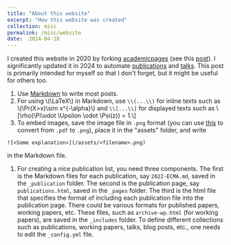```yaml
---
title: "About this website"
excerpt: "How this website was created"
collection: misc
permalink: /misc/website
date:  2024-04-18
---
```


I created this website in 2020 by forking [academicpages](https://academicpages.github.io/) (see this [post](/posts/2020/08/blog-post-1/)). I significantly updated it in 2024 to automate [publications](/publications/) and [talks](/talks/). This post is primarily intended for myself so that I don't forget, but it might be useful for others too.

1. Use [Markdown](https://www.markdownguide.org/) to write most posts.
1. For using \\(\LaTeX\\) in Markdown, use `\\(...\\)` for inline texts such as \\(\Pr(X>x)\sim x^{-\alpha}\\) and `\\[...\\]` for displayed texts such as
\\[\rho(\Pi\odot \Upsilon \odot \Psi(z)) = 1.\\]
1. To embed images, save the image file in `.png` format (you can use [this](https://pdf2png.com/) to convert from `.pdf` to `.png`), place it in the "assets" folder, and write
````
![<Some explanation>](/assets/<filename>.png)
````
in the Markdown file.
1. For creating a nice publication list, you need three components. The first is the Markdown files for each publication, say `2022-ECMA.md`, saved in the `_publication` folder. The second is the publication page, say `publications.html`, saved in the `_pages` folder. The third is the html file that specifies the format of including each publication file into the publication page. There could be various formats for published papers, working papers, etc. These files, such as `archive-wp.html` (for working papers), are saved in the `_includes` folder. To define different collections such as publications, working papers, talks, blog posts, etc., one needs to edit the `_config.yml` file.